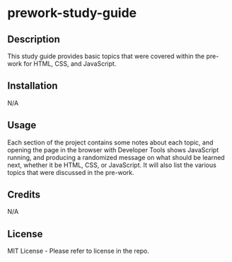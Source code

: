 # prework-study-guide

## Description

This study guide provides basic topics that were covered within the pre-work for HTML, CSS, and JavaScript.

## Installation

N/A

## Usage

Each section of the project contains some notes about each topic, and opening the page in the browser with Developer Tools shows JavaScript running, and producing a randomized message on what should be learned next, whether it be HTML, CSS, or JavaScript. It will also list the various topics that were discussed in the pre-work.

## Credits

N/A

## License

MIT License - Please refer to license in the repo.
